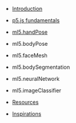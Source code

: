 - [Introduction](./introduction)

- [p5.js fundamentals](./00-p5js-fundamentals)

- [ml5.handPose](./01-ml5-handpose)

- ml5.bodyPose

- ml5.faceMesh

- ml5.bodySegmentation

- ml5.neuralNetwork

- ml5.imageClassifier

- [Resources](./resources)

- [Inspirations](./inspirations)
